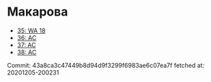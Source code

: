 # Макарова
- [35: WA 18](35.md)
- [36: AC](36.md)
- [37: AC](37.md)
- [38: AC](38.md)

Commit: 43a8ca3c47449b8d94d9f3299f6983ae6c07ea7f
 fetched at: 20201205-200231

